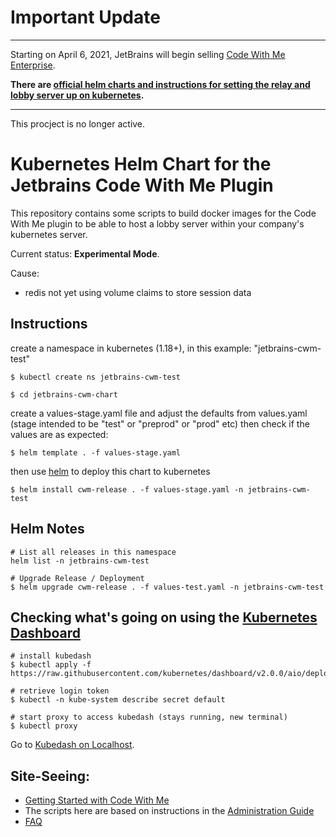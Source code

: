 # Important Update

***
Starting on April 6, 2021, JetBrains will begin selling [Code With Me Enterprise](https://www.jetbrains.com/code-with-me/).

**There are [official helm charts and instructions for setting the relay and lobby server up on kubernetes](https://www.jetbrains.com/code-with-me/on-prem/).**
***

This procject is no longer active.


# Kubernetes Helm Chart for the Jetbrains Code With Me Plugin

This repository contains some scripts to build docker images
for the Code With Me plugin to be able to host a lobby server
within your company's kubernetes server.

Current status: **Experimental Mode**.

Cause:
* redis not yet using volume claims to store session data


## Instructions

create a namespace in kubernetes (1.18+), in this example: "jetbrains-cwm-test"

```shell script
$ kubectl create ns jetbrains-cwm-test
```

```shell script
$ cd jetbrains-cwm-chart
```

create a values-stage.yaml file and adjust the defaults from values.yaml (stage intended to be "test" or "preprod" or "prod" etc)
then check if the values are as expected:

```shell script
$ helm template . -f values-stage.yaml
```

then use [helm](https://helm.sh) to deploy this chart to kubernetes

```shell script
$ helm install cwm-release . -f values-stage.yaml -n jetbrains-cwm-test
```

## Helm Notes

```shell
# List all releases in this namespace
helm list -n jetbrains-cwm-test

# Upgrade Release / Deployment
$ helm upgrade cwm-release . -f values-test.yaml -n jetbrains-cwm-test
```


## Checking what's going on using the [Kubernetes Dashboard](https://kubernetes.io/docs/tasks/access-application-cluster/web-ui-dashboard/)

```shell script
# install kubedash
$ kubectl apply -f https://raw.githubusercontent.com/kubernetes/dashboard/v2.0.0/aio/deploy/recommended.yaml

# retrieve login token
$ kubectl -n kube-system describe secret default

# start proxy to access kubedash (stays running, new terminal)
$ kubectl proxy
```

Go to [Kubedash on Localhost](http://localhost:8001/api/v1/namespaces/kubernetes-dashboard/services/https:kubernetes-dashboard:/proxy/).


## Site-Seeing:

* [Getting Started with Code With Me](https://www.jetbrains.com/help/cwm/code-with-me.html)
* The scripts here are based on instructions in the [Administration Guide](https://www.jetbrains.com/help/cwm/code-with-me-administration-guide.html)
* [FAQ](https://www.jetbrains.com/help/idea/faq-about-code-with-me.html)
